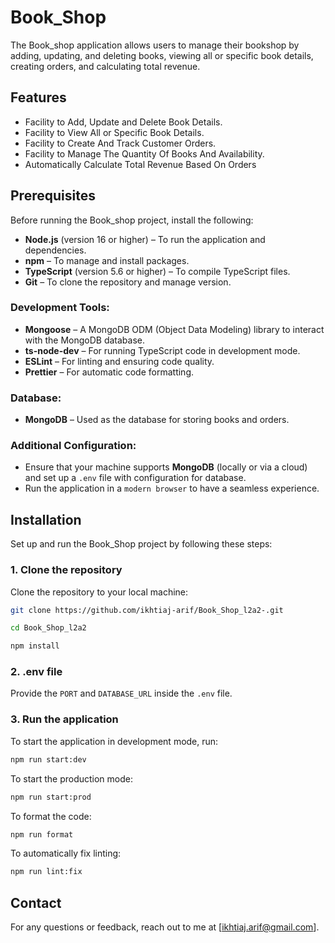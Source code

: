 # Book_Shop

The Book_shop application allows users to manage their bookshop by adding, updating, and deleting books, viewing all or specific book details, creating orders, and calculating total revenue.

## Features

- Facility to Add, Update and Delete Book Details.
- Facility to View All or Specific Book Details.
- Facility to Create And Track Customer Orders.
- Facility to Manage The Quantity Of Books And Availability.
- Automatically Calculate Total Revenue Based On Orders

## Prerequisites

Before running the Book_shop project, install the following:

- **Node.js** (version 16 or higher) – To run the application and dependencies.
- **npm** – To manage and install packages.
- **TypeScript** (version 5.6 or higher) – To compile TypeScript files.
- **Git** – To clone the repository and manage version.

### Development Tools:

- **Mongoose** – A MongoDB ODM (Object Data Modeling) library to interact with the MongoDB database.
- **ts-node-dev** – For running TypeScript code in development mode.
- **ESLint** – For linting and ensuring code quality.
- **Prettier** – For automatic code formatting.

### Database:

- **MongoDB** – Used as the database for storing books and orders.

### Additional Configuration:

- Ensure that your machine supports **MongoDB** (locally or via a cloud) and set up a `.env` file with configuration for database.
- Run the application in a `modern browser` to have a seamless experience.

## Installation

Set up and run the Book_Shop project by following these steps:

### 1. Clone the repository

Clone the repository to your local machine:

```bash
git clone https://github.com/ikhtiaj-arif/Book_Shop_l2a2-.git

cd Book_Shop_l2a2

npm install
```

### 2. .env file

Provide the `PORT` and `DATABASE_URL` inside the `.env` file.

### 3. Run the application

To start the application in development mode, run:

```bash
npm run start:dev
```

To start the production mode:

```bash
npm run start:prod
```

To format the code:

```bash
npm run format
```

To automatically fix linting:

```bash
npm run lint:fix
```

## Contact

For any questions or feedback, reach out to me at [ikhtiaj.arif@gmail.com].
